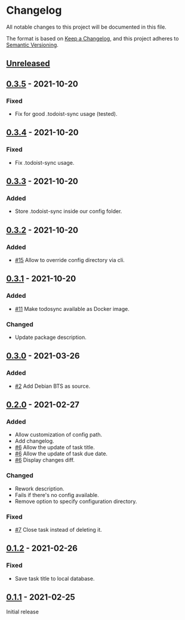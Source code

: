 # Changelog
All notable changes to this project will be documented in this file.

The format is based on [Keep a Changelog](https://keepachangelog.com/en/1.0.0/),
and this project adheres to [Semantic Versioning](https://semver.org/spec/v2.0.0.html).

## [Unreleased]

## [0.3.5] - 2021-10-20

### Fixed

- Fix for good .todoist-sync usage (tested).

## [0.3.4] - 2021-10-20

### Fixed

- Fix .todoist-sync usage.

## [0.3.3] - 2021-10-20

### Added

- Store .todoist-sync inside our config folder.

## [0.3.2] - 2021-10-20

### Added

- [#15](https://github.com/creekorful/todosync/issues/15) Allow to override config directory via cli.

## [0.3.1] - 2021-10-20

### Added

- [#11](https://github.com/creekorful/todosync/issues/11) Make todosync available as Docker image.

### Changed

- Update package description.

## [0.3.0] - 2021-03-26

### Added

- [#2](https://github.com/creekorful/todosync/issues/2) Add Debian BTS as source.

## [0.2.0] - 2021-02-27

### Added

- Allow customization of config path.
- Add changelog.
- [#6](https://github.com/creekorful/todosync/issues/6) Allow the update of task title.
- [#6](https://github.com/creekorful/todosync/issues/6) Allow the update of task due date.
- [#6](https://github.com/creekorful/todosync/issues/6) Display changes diff.

### Changed

- Rework description.
- Fails if there's no config available.
- Remove option to specify configuration directory.

### Fixed

- [#7](https://github.com/creekorful/todosync/issues/7) Close task instead of deleting it.

## [0.1.2] - 2021-02-26

### Fixed

- Save task title to local database.

## [0.1.1] - 2021-02-25

Initial release

[Unreleased]: https://github.com/creekorful/todosync/compare/v0.3.5...HEAD
[0.3.5]: https://github.com/creekorful/todosync/compare/v0.3.4...v0.3.5
[0.3.4]: https://github.com/creekorful/todosync/compare/v0.3.3...v0.3.4
[0.3.3]: https://github.com/creekorful/todosync/compare/v0.3.2...v0.3.3
[0.3.2]: https://github.com/creekorful/todosync/compare/v0.3.1...v0.3.2
[0.3.1]: https://github.com/creekorful/todosync/compare/v0.3.0...v0.3.1
[0.3.0]: https://github.com/creekorful/todosync/compare/v0.2.0...v0.3.0
[0.2.0]: https://github.com/creekorful/todosync/compare/v0.1.2...v0.2.0
[0.1.2]: https://github.com/creekorful/todosync/compare/v0.1.1...v0.1.2
[0.1.1]: https://github.com/creekorful/todosync/releases/tag/v0.1.1
